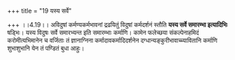 +++
title = "19 यस्य सर्वे"

+++
।।4.19।। अविदुषां कर्मण्यकर्मभावनां द्रढयितुं विदुषां कर्मदर्शनं स्तौति
**यस्य सर्वे समारम्भा इत्यादिभिः** षड्भिः। यस्य विदुषः सर्वे समारभ्यन्त
इति समारम्भाः कर्माणि। कामेन फलेच्छया संकल्पेनाहमिदं करोमीत्यभिमानेन च
वर्जिताः तं ज्ञानाग्निना कर्मादावकर्मादिदर्शनेन
दग्धान्यङ्कुरीभावाच्च्यावितानि कर्माणि शुभाशुभानि येन तं पण्डितं बुधा
आहुः।
